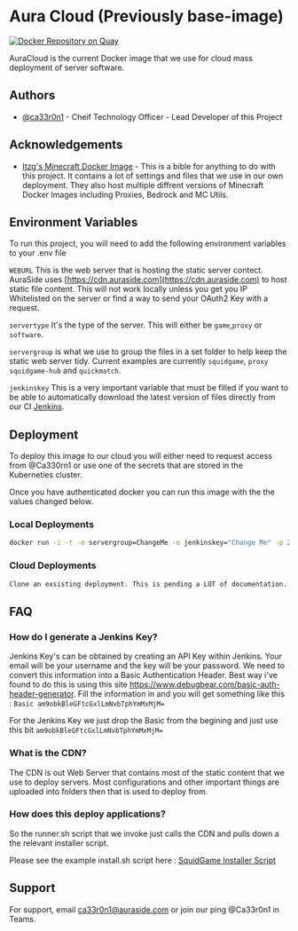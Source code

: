 # Aura Cloud (Previously base-image)
[![Docker Repository on Quay](https://quay.io/repository/ca33r0n1as/auraside-base/status?token=d24690dc-0c9b-4538-a127-6eb6a3269be3 "Docker Repository on Quay")](https://quay.io/repository/ca33r0n1as/auraside-base)

AuraCloud is the current Docker image that we use for cloud mass deployment of server software.




## Authors

- [@ca33r0n1](https://www.github.com/ca33r0n1) - Cheif Technology Officer - Lead Developer of this Project


## Acknowledgements

 - [Itzg's Minecraft Docker Image](https://github.com/itzg/docker-minecraft-server) - This is a bible for anything to do with this project. It contains a lot of settings and files that we use in our own deployment. They also host multiple diffrent versions of Minecraft Docker Images including Proxies, Bedrock and MC Utils.

## Environment Variables

To run this project, you will need to add the following environment variables to your .env file

`WEBURL` This is the web server that is hosting the static server contect. AuraSide uses [https://cdn.auraside.com](https://cdn.auraside.com) to host static file content. This will not work locally unless you get you IP Whitelisted on the server or find a way to send your OAuth2 Key with a request. 

`servertype` It's the type of the server. This will either be `game`,`proxy` or `software`. 

`servergroup` is what we use to group the files in a set folder to help keep the static web server tidy.  Current examples are currently `squidgame`, `proxy` `squidgame-hub` and `quickmatch`.

`jenkinskey` This is a very important variable that must be filled if you want to be able to automatically download the latest version of files directly from our CI [Jenkins](https://jenkins.auraside.com).
## Deployment

To deploy this image to our cloud you will either need to request access from @Ca330rn1 or use one of the secrets that are stored in the Kuberneties cluster.

Once you have authenticated docker you can run this image with the the values changed below.

### Local Deployments
```bash
docker run -i -t -e servergroup=ChangeMe -e jenkinskey="Change Me" -p 25565:25565 quay.io/ca33r0n1as/auraside-base
```

### Cloud Deployments

```bash
Clone an exsisting deployment. This is pending a LOT of documentation.
```

## FAQ

### How do I generate a Jenkins Key?

Jenkins Key's can be obtained by creating an API Key within Jenkins. Your email will be your username and the key will be your password. We need to convert this information into a Basic Authentication Header. Best way i've found to do this is using this site https://www.debugbear.com/basic-auth-header-generator. Fill the information in and you will get something like this : `Basic am9obkBleGFtcGxlLmNvbTphYmMxMjM=` 

For the Jenkins Key we just drop the Basic from the begining and just use this bit `am9obkBleGFtcGxlLmNvbTphYmMxMjM=`

### What is the CDN?

The CDN is out Web Server that contains most of the static content that we use to deploy servers. Most configurations and other important things are uploaded into folders then that is used to deploy from. 


### How does this deploy applications?

So the runner.sh script that we invoke just calls the CDN and pulls down a the relevant installer script.

Please see the example install.sh script here : [SquidGame Installer Script](https://cdn.auraside.com/squidgame/game-install.sh)

## Support

For support, email ca33r0n1@auraside.com or join our ping @Ca33r0n1 in Teams.
